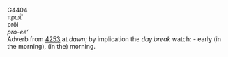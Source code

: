 <body>
  <p>G4404<br>  πρωΐ́  <br> prōi  <br><i>pro-ee‘ </i><br>Adverb from <a href="g4253.htm">4253</a>  at <i>dawn</i>; by implication the <i>day</i> <i>break</i> watch: - early (in the morning), (in the) morning.<br></p>
 </body>